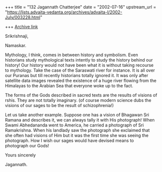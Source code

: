 +++
title = "132 Jagannath Chatterjee"
date = "2002-07-16"
upstream_url = "https://lists.advaita-vedanta.org/archives/advaita-l/2002-July/003228.html"

+++
[Archive link](https://lists.advaita-vedanta.org/archives/advaita-l/2002-July/003228.html)

Srikrishnaji,

Namaskar.

Mythology, I think, comes in between history and symbolism. Even historians
study mythological texts intently to study the history behind our history!
Our history would not have been what it is without taking recourse to
mythology. Take the case of the Saraswati river for instance. It is all
over our Puranas but till recently historians totally ignored it. It was
only after satellite data images revealed the existence of a huge river
flowing from the Himalayas to the Arabian Sea that everyone woke up to the
fact.

The forms of the Gods described in sacred texts are the results of visions
of rshis. They are not totally imaginary. (of course modern science dubs
the visions of our sages to be the result of schizophrenia!)

Let us take another example. Suppose one has a vision of Bhagawan Sri
Ramana and describes it, we can always tally it with His photograph! When
Swami Abhedananda went to America, he carried a photograph of Sri
Ramakrishna. When his landlady saw the photograph she exclaimed that she
often had visions of Him but it was the first time she was seeing the
photograph. How I wish our sages would have devised means to photograph our
Gods!

Yours sincerely

Jagannath.

